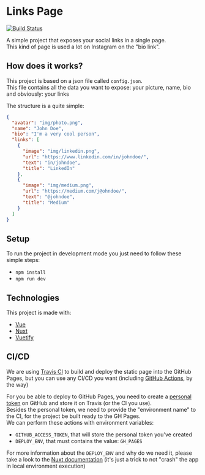 # Links Page

[![Build Status](https://travis-ci.org/igventurelli/links-page.svg?branch=master)](https://travis-ci.org/igventurelli/links-page)

A simple project that exposes your social links in a single page.  
This kind of page is used a lot on Instagram on the "bio link".

## How does it works?

This project is based on a json file called `config.json`.  
This file contains all the data you want to expose: your picture, name, bio and obviously: your links

The structure is a quite simple:

```json
{
  "avatar": "img/photo.png",
  "name": "John Doe",
  "bio": "I'm a very cool person",
  "links": [
    {
      "image": "img/linkedin.png",
      "url": "https://www.linkedin.com/in/johndoe/",
      "text": "in/johndoe",
      "title": "LinkedIn"
    },
    {
      "image": "img/medium.png",
      "url": "https://medium.com/j@ohndoe/",
      "text": "@johndoe",
      "title": "Medium"
    }
  ]
}
```

## Setup

To run the project in development mode you just need to follow these simple steps:

- `npm install`
- `npm run dev`

## Technologies

This project is made with:
- [Vue](https://vuejs.org/)
- [Nuxt](https://nuxtjs.org/)
- [Vuetify](https://vuetifyjs.com/en/)

## CI/CD

We are using [Travis CI](https://travis-ci.org/) to build and deploy the static page into the GitHub Pages, but you can use any CI/CD you want (including [GitHub Actions](https://github.com/features/actions), by the way)

For you be able to deploy to GitHub Pages, you need to create a [personal token](https://github.com/settings/tokens) on GitHub and store it on Travis (or the CI you use).  
Besides the personal token, we need to provide the "environment name" to the CI, for the project be built ready to the GH Pages.  
We can perform these actions with environment variables:

- `GITHUB_ACCESS_TOKEN`, that will store the personal token you've created
- `DEPLOY_ENV`, that must contains the value: `GH_PAGES`

For more information about the `DEPLOY_ENV` and why do we need it, please take a look to the [Nuxt documentation](https://nuxtjs.org/faq/github-pages/#deploying-to-github-pages-for-repository) (it's just a trick to not "crash" the app in local environment execution)